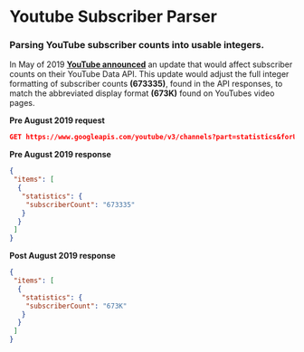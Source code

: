 # Youtube Subscriber Parser
### Parsing YouTube subscriber counts into usable integers. 
In May of 2019 **[YouTube announced](https://support.google.com/youtube/thread/6543166)** an update that would affect subscriber counts on their YouTube Data API.
This update would adjust the full integer formatting of subscriber counts **(673335)**, found in the API responses, to match the abbreviated display format **(673K)** found on YouTubes video pages.

**Pre August 2019 request**
```json
GET https://www.googleapis.com/youtube/v3/channels?part=statistics&forUsername=howdiniguru&key=...&fields=items(statistics(subscriberCount))
```

**Pre August 2019 response**
```json
{
 "items": [
  {
   "statistics": {
    "subscriberCount": "673335"
   }
  }
 ]
}
```

**Post August 2019 response**
```json
{
 "items": [
  {
   "statistics": {
    "subscriberCount": "673K"
   }
  }
 ]
}
```